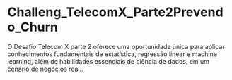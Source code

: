 # Challeng_TelecomX_Parte2Prevendo_Churn
O Desafio Telecom X parte 2 oferece uma oportunidade única para aplicar conhecimentos fundamentais de estatística, regressão linear e machine learning, além de habilidades essenciais de ciência de dados, em um cenário de negócios real..
